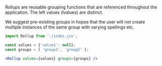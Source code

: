 Rollups are reusable grouping functions that are referenced throughout the application. The left values (lvalues) are distinct.

We suggest pre-existing groups in hopes that the user will not create multiple instances of the same group with varying spellings etc.

```jsx
import Rollup from './index.jsx';

const values = {'value1': null};
const groups = [ 'group1', 'group2' ];

<Rollup values={values} groups={groups} />
```